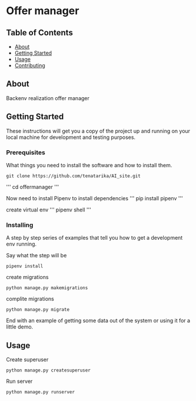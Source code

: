 # Offer manager

## Table of Contents

- [About](#about)
- [Getting Started](#getting_started)
- [Usage](#usage)
- [Contributing](../CONTRIBUTING.md)

## About <a name = "about"></a>

Backenv realization offer manager

## Getting Started <a name = "getting_started"></a>

These instructions will get you a copy of the project up and running on your local machine for development and testing purposes.

### Prerequisites

What things you need to install the software and how to install them.

```
git clone https://github.com/tenatarika/AI_site.git
```

'''
cd offermanager
'''

Now need to install Pipenv to install dependencies
'''
pip install pipenv 
'''

create virtual env
'''
pipenv shell
'''

### Installing

A step by step series of examples that tell you how to get a development env running.

Say what the step will be

```
pipenv install
```

create migrations
```
python manage.py makemigrations 
```

complite migrations
```
python manage.py migrate
```


End with an example of getting some data out of the system or using it for a little demo.

## Usage <a name = "usage"></a>

Create superuser

```
python manage.py createsuperuser
```

Run server
```
python manage.py runserver
```
